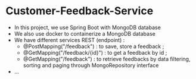 # Customer-Feedback-Service
- In this project, we use Spring Boot with MongoDB database
- We also use docker to containerize a MongoDB database
- We have different services REST (endpoint) :
  - @PostMapping("/feedback") : to save, store a feedback ;
  - @GetMapping("/feedback/{id}") : to get a feedback by id ;
  - @GetMapping("/feedback") : to retrieve feedbacks by data filtering, sorting and paging through MongoRepository interface
- ... 
